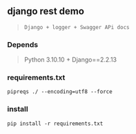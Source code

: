 ## django rest demo
> `Django + logger + Swagger APi docs`

### Depends
> Python 3.10.10 + Django==2.2.13

### requirements.txt

```shell
pipreqs ./ --encoding=utf8 --force
```

### install

```shell
pip install -r requirements.txt
```
